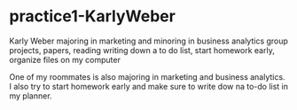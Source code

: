# practice1-KarlyWeber
Karly Weber
majoring in marketing and minoring in business analytics
group projects, papers, reading
writing down a to do list, start homework early, organize files on my computer


One of my roommates is also majoring in marketing and business analytics.
I also try to start homework early and make sure to write dow na to-do list in my planner.

